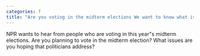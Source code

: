 ```yaml
---
categories: f
title: "Are you voting in the midterm elections We want to know what issues matter to you"
---
```

NPR wants to hear from people who are voting in this year"s midterm elections. Are you planning to vote in the midterm election? What issues are you hoping that politicians address?
